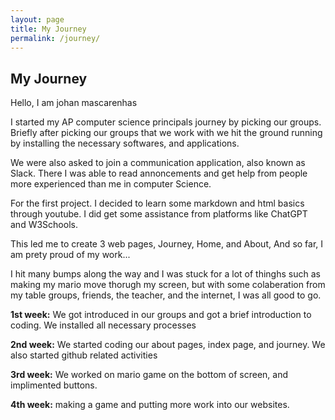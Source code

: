 ```yaml
---
layout: page
title: My Journey
permalink: /journey/
---
```


## My Journey
Hello, I am johan mascarenhas 

I started my AP computer science principals journey by picking our groups. Briefly after picking our groups that we work with we hit the ground running by installing the necessary softwares, and applications.

We were also asked to join a communication application, also known as Slack. There I was able to read annoncements and get help from people more experienced than me in computer Science.

For the first project. I decided to learn some markdown and html basics through youtube. I did get some assistance from platforms like ChatGPT and W3Schools. 

This led me to create 3 web pages, Journey, Home, and About, And so far, I am prety proud of my work...

I hit many bumps along the way and I was stuck for a lot of thinghs such as making my mario move thorugh my screen, but with some colaberation from my table groups, friends, the teacher, and the internet, I was all good to go.


**1st week:** We got introduced in our groups and got a brief introduction to coding. We installed all necessary processes

**2nd week:** We started coding our about pages, index page, and journey. We also started github related activities

**3rd week:** We worked on mario game on the bottom of screen, and implimented buttons.

**4th week:** making a game and putting more work into our websites.

